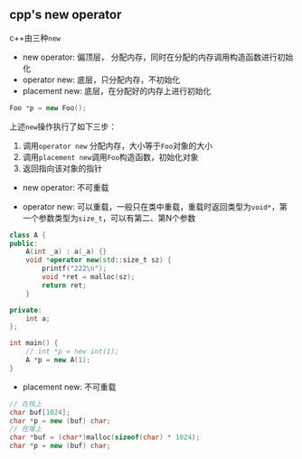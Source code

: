 ## cpp's new operator

c++由三种`new`
- new operator: 偏顶层， 分配内存，同时在分配的内存调用构造函数进行初始化
- operator new: 底层，只分配内存，不初始化
- placement new: 底层，在分配好的内存上进行初始化

```cpp
Foo *p = new Foo();
```

上述`new`操作执行了如下三步：
1. 调用`operator new` 分配内存，大小等于`Foo`对象的大小
2. 调用`placement new`调用`Foo`构造函数，初始化对象
3. 返回指向该对象的指针


- new operator: 不可重载

- operator new: 可以重载，一般只在类中重载，重载时返回类型为`void*`，第一个参数类型为`size_t`，可以有第二、第N个参数
```cpp
class A {
public:
	A(int _a) : a(_a) {}
	void *operator new(std::size_t sz) {
		printf("222\n");
		void *ret = malloc(sz);
		return ret;
	}

private:
	int a;
};

int main() {
	// int *p = new int(1);
	A *p = new A(1);
}
```

- placement new: 不可重载

```cpp
// 在栈上
char buf[1024];
char *p = new (buf) char;
// 在堆上
char *buf = (char*)malloc(sizeof(char) * 1024);
char *p = new (buf) char;
```
